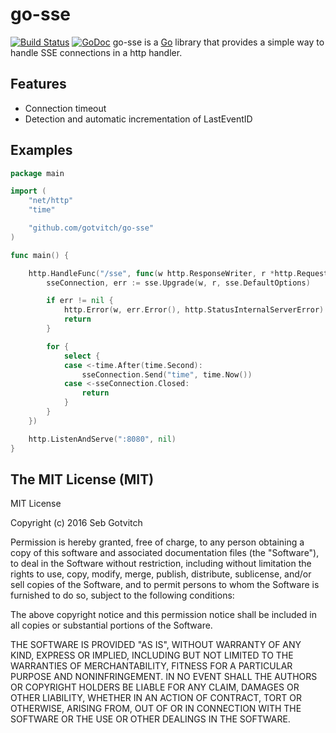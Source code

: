 # go-sse
[![Build Status](https://travis-ci.org/gotvitch/go-sse.svg)](https://travis-ci.org/gotvitch/go-sse) [![GoDoc](https://godoc.org/github.com/gotvitch/go-sse?status.svg)](https://godoc.org/github.com/gotvitch/go-sse)
go-sse is a [Go](http://golang.org/) library that provides a simple way to handle SSE connections in a http handler.

## Features
- Connection timeout
- Detection and automatic incrementation of LastEventID

## Examples

```go
package main

import (
	"net/http"
	"time"

	"github.com/gotvitch/go-sse"
)

func main() {

	http.HandleFunc("/sse", func(w http.ResponseWriter, r *http.Request) {
		sseConnection, err := sse.Upgrade(w, r, sse.DefaultOptions)

		if err != nil {
			http.Error(w, err.Error(), http.StatusInternalServerError)
			return
		}

		for {
			select {
			case <-time.After(time.Second):
				sseConnection.Send("time", time.Now())
			case <-sseConnection.Closed:
				return
			}
		}
	})

	http.ListenAndServe(":8080", nil)
}

```


## The MIT License (MIT)

MIT License

Copyright (c) 2016 Seb Gotvitch

Permission is hereby granted, free of charge, to any person obtaining a copy
of this software and associated documentation files (the "Software"), to deal
in the Software without restriction, including without limitation the rights
to use, copy, modify, merge, publish, distribute, sublicense, and/or sell
copies of the Software, and to permit persons to whom the Software is
furnished to do so, subject to the following conditions:

The above copyright notice and this permission notice shall be included in all
copies or substantial portions of the Software.

THE SOFTWARE IS PROVIDED "AS IS", WITHOUT WARRANTY OF ANY KIND, EXPRESS OR
IMPLIED, INCLUDING BUT NOT LIMITED TO THE WARRANTIES OF MERCHANTABILITY,
FITNESS FOR A PARTICULAR PURPOSE AND NONINFRINGEMENT. IN NO EVENT SHALL THE
AUTHORS OR COPYRIGHT HOLDERS BE LIABLE FOR ANY CLAIM, DAMAGES OR OTHER
LIABILITY, WHETHER IN AN ACTION OF CONTRACT, TORT OR OTHERWISE, ARISING FROM,
OUT OF OR IN CONNECTION WITH THE SOFTWARE OR THE USE OR OTHER DEALINGS IN THE
SOFTWARE.
